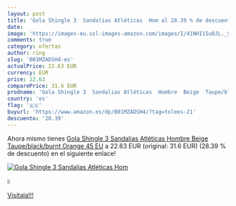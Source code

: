 ```yaml
---
layout: post
title: 'Gola Shingle 3  Sandalias Atléticas  Hom al 28.39 % de descuento'
date: 
image: 'https://images-eu.ssl-images-amazon.com/images/I/41NHI15uOJL._SL200_.jpg'
comments: true
category: ofertas
author: ring
slug: 'B01MZADSH4-es'
actualPrice: 22.63 EUR
currency: EUR
price: 22.63
comparePrice: 31.6 EUR
prodname: 'Gola Shingle 3  Sandalias Atléticas  Hombre  Beige  Taupe/black/burnt Orange   45 EU'
country: 'es'
flag: '🇪🇸'
buyurl: 'https://www.amazon.es/dp/B01MZADSH4/?tag=tolees-21'
descuento: '28.39'
---
```


Ahora mismo tienes [Gola Shingle 3  Sandalias Atléticas  Hombre  Beige  Taupe/black/burnt Orange   45 EU](https://www.amazon.es/dp/B01MZADSH4/?tag=tolees-21) a 22.63 EUR (original: 31.6 EUR) (28.39 %  de descuento) en el siguiente enlace!

[![Gola Shingle 3  Sandalias Atléticas  Hom](https://images-eu.ssl-images-amazon.com/images/I/41NHI15uOJL._SL200_.jpg)](https://www.amazon.es/dp/B01MZADSH4/?tag=tolees-21)

ℹ️:


[Visítala!!!](https://www.amazon.es/dp/B01MZADSH4/?tag=tolees-21)
